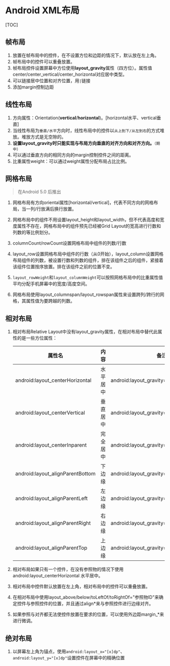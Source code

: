 # Android  XML布局

[TOC]

## 帧布局

1. 放置在帧布局中的控件，在不设置方位和边距的情况下，默认放在左上角。
2. 帧布局中的控件可以重叠放置。
3. 帧布局控件设置屏幕中方位使用**layout_gravity**属性（四方位）。属性值center/center_vertical/center_horizontal对应居中类型。
4. 可以链接居中位置和对齐位置，用`|`链接
5. 添加margin控制边距

## 线性布局

1. 方向属性：Orientation(**vertical**/**horizontal**)。[horizontal水平、vertical垂直]
2. 当线性布局为`垂直/水平`方向时，线性布局中的控件以`从上到下/从左到右`的方式堆放。堆放方式是无空隙的。     
3. **设置layout_gravity时只能实现与布局方向垂直的对齐方向和对齐方向。**`（期中）`
4. 可以通过垂直方向的相同方向的margin控制控件之间的距离。
5. 比重属性weight：可以通过weight属性分配布局占比比例。

## 网格布局

> 在Android 5.0 后推出

1. 网格布局有方向oriental属性[horizontal/vertical]，代表不同方向的网格布局，当一列/行放满后换行放置。

2. 网格布局中的组件不用设置layout_height和layout_width，但不代表高度和宽度属性不存在，网格布局中的组件预先已经被Grid Layout的宽高进行行数和列数的等比例划分。

3. columnCount/rowCount设置网格布局中组件的列数/行数

4. layout_row设置网格布局中组件的行数（从0开始），layout_column设置网格布局组件的列数，被设置行数和列数的组件，排在该组件之后的组件，紧接着该组件位置按序放置。排在该组件之前的位置不变。

5. `layout_rowWeight`和`layout_columnWeight`可以按照网格布局中的比重属性值平均分配手机屏幕中的宽度/高度空间。

6. 网格布局使用layout_columnspan/layout_rowspan属性来设置跨列/跨行的网格，其属性值为要跨越的列数。

## 相对布局

1. 相对布局Relative Layout中没有layout_gravity属性，在相对布局中替代此属性的是一些方位属性：

   | 属性名                           | 内容     | 备注                                       |
   | -------------------------------- | -------- | ------------------------------------------ |
   | android:layout_centerHorizontal  | 水平居中 | android:layout_gravity="center_horizontal" |
   | android:layout_centerVertical    | 垂直居中 | android:layout_gravity="center_vertical"   |
   | android:layout_centerInparent    | 完全居中 | android:layout_gravity="center"            |
   | android:layout_alignParentBottom | 下边缘   | android:layout_gravity="bottom"            |
   | android:layout_alignParentLeft   | 左边缘   | android:layout_gravity="left"              |
   | android:layout_alignParentRight  | 右边缘   | android:layout_gravity="right"             |
   | android:layout_alignParentTop    | 上边缘   | android:layout_gravity="top                |

2. 相对布局如果只有一个控件，在没有参照物的情况下使用android:layout_centerHorizontal 水平居中。

3. 相对布局中控件默认放置在左上角，相对布局中的控件可以重叠放置。

4. 在相对布局中使用layout_above/below/toLeftOf/toRightOf="参照物ID"来确定控件与参照控件的位置，并且通过align*来与参照控件进行边缘对齐。

5. 如果参照与对齐都无法使控件放置在要求的位置，可以使用外边距margin_*来进行微调。

## 绝对布局

1. 以屏幕左上角为锚点，使用`android:layout_x="[x]dp"`、`android:layout_y="[x]dp"`设置控件在屏幕中的精确位置

